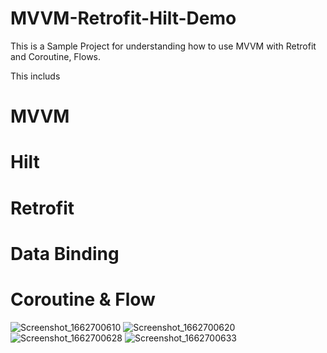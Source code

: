 # MVVM-Retrofit-Hilt-Demo
This is a Sample Project for understanding  how to use MVVM with Retrofit and Coroutine, Flows.

This includs
# MVVM
# Hilt
# Retrofit
# Data Binding
# Coroutine & Flow


![Screenshot_1662700610](https://user-images.githubusercontent.com/37954102/189277144-5a6f145b-cdba-4f04-b0b5-60a580ee24c6.png)
![Screenshot_1662700620](https://user-images.githubusercontent.com/37954102/189277156-58c245f4-cc20-4205-b1aa-abc56dc1b877.png)
![Screenshot_1662700628](https://user-images.githubusercontent.com/37954102/189277157-f4ed2966-2888-4a27-8457-983f655eda21.png)
![Screenshot_1662700633](https://user-images.githubusercontent.com/37954102/189277159-266aa422-aa9a-46ee-b418-4ab2d2070220.png)
